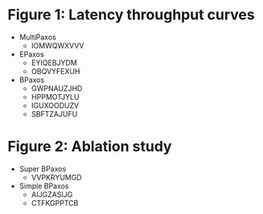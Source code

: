 # Figure 1: Latency throughput curves
- MultiPaxos
    - IOMWQWXVVV
- EPaxos
    - EYIQEBJYDM
    - OBQVYFEXUH
- BPaxos
    - GWPNAUZJHD
    - HPPMOTJYLU
    - IGUXOODUZV
    - SBFTZAJUFU

# Figure 2: Ablation study
- Super BPaxos
    - VVPKRYUMGD
- Simple BPaxos
    - AIJGZASIJG
    - CTFKGPPTCB
